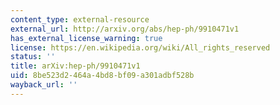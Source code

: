 ```yaml
---
content_type: external-resource
external_url: http://arxiv.org/abs/hep-ph/9910471v1
has_external_license_warning: true
license: https://en.wikipedia.org/wiki/All_rights_reserved
status: ''
title: arXiv:hep-ph/9910471v1
uid: 8be523d2-464a-4bd8-bf09-a301adbf528b
wayback_url: ''
---
```

